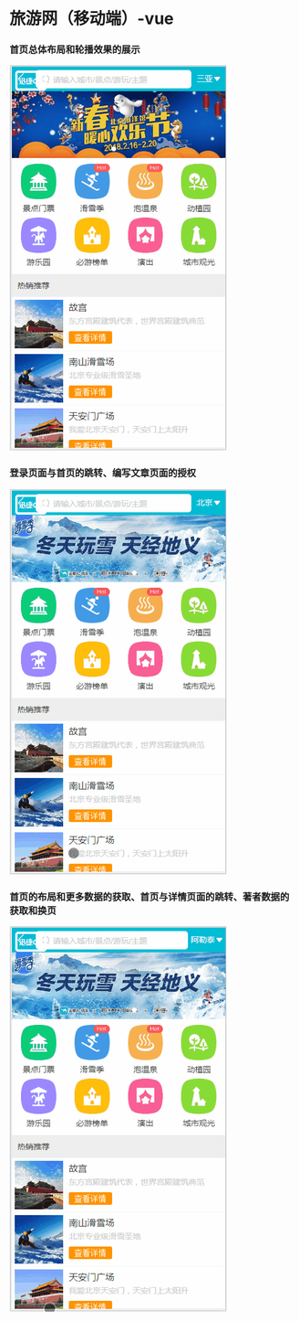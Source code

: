 # 旅游网（移动端）-vue

### 首页总体布局和轮播效果的展示
 
![image](https://github.com/luozhijin/Travel_app-vue/blob/master/images/%E6%97%85%E6%B8%B81.gif)
### 登录页面与首页的跳转、编写文章页面的授权
![image](https://github.com/luozhijin/Travel_app-vue/blob/master/images/%E6%97%85%E6%B8%B82.gif)
### 首页的布局和更多数据的获取、首页与详情页面的跳转、著者数据的获取和换页
![image](https://github.com/luozhijin/Travel_app-vue/blob/master/images/%E6%97%85%E6%B8%B83.gif)

